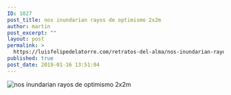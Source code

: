 ```yaml
---
ID: 1027
post_title: nos inundarian rayos de optimismo 2x2m
author: martin
post_excerpt: ""
layout: post
permalink: >
  https://luisfelipedelatorre.com/retratos-del-alma/nos-inundarian-rayos-de-optimismo-2x2m/
published: true
post_date: 2019-01-16 13:51:04
---
```

<p><img src="https://luisfelipedelatorre.com/wp-content/uploads/2019/01/nos-inundarian-rayos-de-optimismo-2x2m.jpg" alt="nos inundarian rayos de optimismo 2x2m"/></p>